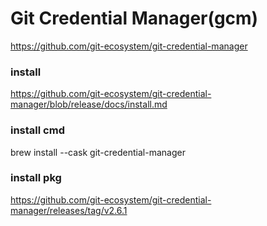 # Git Credential Manager(gcm)
https://github.com/git-ecosystem/git-credential-manager

### install
https://github.com/git-ecosystem/git-credential-manager/blob/release/docs/install.md

### install cmd
brew install --cask git-credential-manager

### install pkg
https://github.com/git-ecosystem/git-credential-manager/releases/tag/v2.6.1
